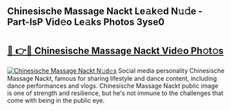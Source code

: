 ## Chinesische Massage Nackt Le𝚊k𝚎d N𝚞𝚍e - Part-IsP Vid𝚎o Le𝚊ks Photos 3yse0

# <h2><a href="http://fb96vk6.evod.top/?m=Chinesische+Massage+Nackt">🔗 👉🔴 Chinesische Massage Nackt Vid𝚎o Ph𝚘t𝚘s</a></h2>

[![Chinesische Massage Nackt N𝚞d𝚎s](https://i.imgur.com/8V9OHl7.gif)](http://fb96vk6.evod.top/?m=Chinesische+Massage+Nackt)
Social media personality Chinesische Massage Nackt, famous for sharing lifestyle and dance content, including dance performances and vlogs. Chinesische Massage Nackt public image is one of strength and resilience, but he's not immune to the challenges that come with being in the public eye. 

